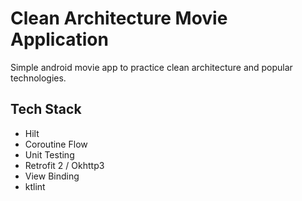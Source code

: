 # Clean Architecture Movie Application

Simple android movie app to practice clean architecture and popular technologies.

## Tech Stack

- Hilt
- Coroutine Flow
- Unit Testing
- Retrofit 2 / Okhttp3
- View Binding
- ktlint


